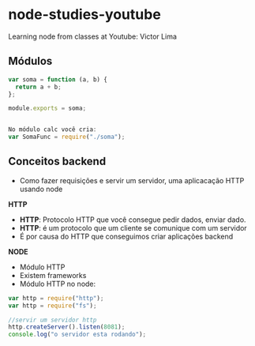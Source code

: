 # node-studies-youtube

Learning node from classes at Youtube: Victor Lima

## Módulos

```js
var soma = function (a, b) {
  return a + b;
};

module.exports = soma;


No módulo calc você cria:
var SomaFunc = require("./soma");
```

## Conceitos backend

- Como fazer requisições e servir um servidor, uma aplicacação HTTP usando node

**HTTP**

- **HTTP**: Protocolo HTTP que você consegue pedir dados, enviar dado.
- **HTTP**: é um protocolo que um cliente se comunique com um servidor
- É por causa do HTTP que conseguimos criar aplicações backend

**NODE**

- Módulo HTTP
- Existem frameworks
- Módulo HTTP no node:

```js
var http = require("http");
var http = require("fs");
```

```js
//servir um servidor http
http.createServer().listen(8081);
console.log("o servidor esta rodando");
```
